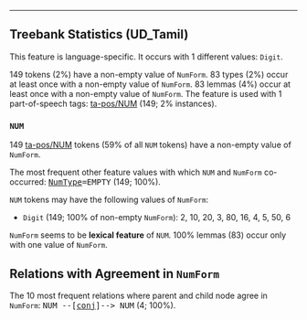 

--------------------------------------------------------------------------------

## Treebank Statistics (UD_Tamil)

This feature is language-specific.
It occurs with 1 different values: `Digit`.

149 tokens (2%) have a non-empty value of `NumForm`.
83 types (2%) occur at least once with a non-empty value of `NumForm`.
83 lemmas (4%) occur at least once with a non-empty value of `NumForm`.
The feature is used with 1 part-of-speech tags: [ta-pos/NUM]() (149; 2% instances).

### `NUM`

149 [ta-pos/NUM]() tokens (59% of all `NUM` tokens) have a non-empty value of `NumForm`.

The most frequent other feature values with which `NUM` and `NumForm` co-occurred: <tt><a href="NumType.html">NumType</a>=EMPTY</tt> (149; 100%).

`NUM` tokens may have the following values of `NumForm`:

* `Digit` (149; 100% of non-empty `NumForm`): 2, 10, 20, 3, 80, 16, 4, 5, 50, 6

`NumForm` seems to be **lexical feature** of `NUM`. 100% lemmas (83) occur only with one value of `NumForm`.

## Relations with Agreement in `NumForm`

The 10 most frequent relations where parent and child node agree in `NumForm`:
<tt>NUM --[<a href="../dep/conj.html">conj</a>]--> NUM</tt> (4; 100%).

